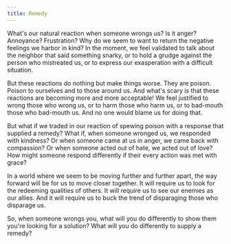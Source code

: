 ```yaml
---
title: Remedy
---
```


What's our natural reaction when someone wrongs us? Is it anger? Annoyance? Frustration? Why do we seem to want to return the negative feelings we harbor in kind? In the moment, we feel validated to talk about the neighbor that said something snarky, or to hold a grudge against the person who mistreated us, or to express our exasperation with a difficult situation.

But these reactions do nothing but make things worse. They are poison. Poison to ourselves and to those around us. And what's scary is that these reactions are becoming more and more acceptable! We feel justified to wrong those who wrong us, or to harm those who harm us, or to bad-mouth those who bad-mouth us. And no one would blame us for doing that.

But what if we traded in our reaction of spewing poison with a response that supplied a remedy? What if, when someone wronged us, we responded with kindness? Or when someone came at us in anger, we came back with compassion? Or when someone acted out of hate, we acted out of love? How might someone respond differently if their every action was met with grace?

In a world where we seem to be moving further and further apart, the way forward will be for us to move closer together. It will require us to look for the redeeming qualities of others. It will require us to see our enemies as our allies. And it will require us to buck the trend of disparaging those who disparage us.

So, when someone wrongs you, what will you do differently to show them you're looking for a solution? What will you do differently to supply a remedy?
